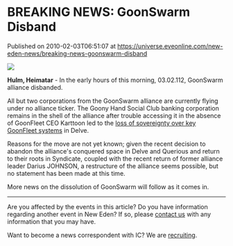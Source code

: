 # BREAKING NEWS: GoonSwarm Disband
Published on 2010-02-03T06:51:07 at https://universe.eveonline.com/new-eden-news/breaking-news-goonswarm-disband

![](http://www.eve-ic.net/media/assets/icarticlebanner.png)  
  
 **Hulm, Heimatar** \- In the early hours of this morning, 03.02.112, GoonSwarm alliance disbanded.   
  
All but two corporations from the GoonSwarm alliance are currently flying under no alliance ticker. The Goony Hand Social Club banking corporation remains in the shell of the alliance after trouble accessing it in the absence of GoonFleet CEO Karttoon led to the [loss of sovereignty over key GoonFleet systems](http://www.eve-ic.net/media/igbd/igbd.php?article=3680) in Delve.   
  
Reasons for the move are not yet known; given the recent decision to abandon the alliance's conquered space in Delve and Querious and return to their roots in Syndicate, coupled with the recent return of former alliance leader Darius JOHNSON, a restructure of the alliance seems possible, but no statement has been made at this time.   
  
More news on the dissolution of GoonSwarm will follow as it comes in.

* * *

Are you affected by the events in this article? Do you have information regarding another event in New Eden? If so, please [contact us](http://myeve.eve-online.com/news.asp?a=submitrp) with any information that you may have.  
  
Want to become a news correspondent with IC? We are [recruiting](http://www.eveonline.com/isd.asp).
